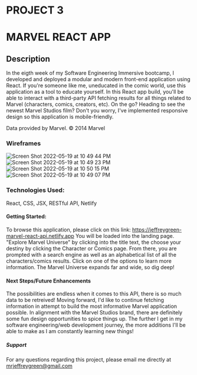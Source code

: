 # PROJECT 3 
# MARVEL REACT APP

## Description
In the eigth week of my Software Engineering Immersive bootcamp, I developed and deployed a modular and modern front-end application using React. If you're someone like me, uneducated in the comic world, use this application as a tool to educate yourself. In this React app build, you'll be able to interact with a third-party API fetching results for all things related to Marvel (characters, comics, creators, etc). On the go? Heading to see the newest Marvel Studios film? Don't you worry, I've implemented responsive design so this application is mobile-friendly. 

Data provided by Marvel. © 2014 Marvel

### Wireframes
![Screen Shot 2022-05-19 at 10 49 44 PM](https://user-images.githubusercontent.com/102068506/169447980-fb84a6b1-3195-4e2b-b563-82024645846b.png)
![Screen Shot 2022-05-19 at 10 49 23 PM](https://user-images.githubusercontent.com/102068506/169448001-511cc597-f605-4c72-9d53-166034a902d1.png)
![Screen Shot 2022-05-19 at 10 50 15 PM](https://user-images.githubusercontent.com/102068506/169448024-f64b3a8f-53c6-4b82-a089-0df235b20e86.png)
![Screen Shot 2022-05-19 at 10 49 07 PM](https://user-images.githubusercontent.com/102068506/169448018-ab3e9734-5523-48ac-95e5-408cc985f9aa.png)

### Technologies Used:
React, CSS, JSX, RESTful API, Netlify

#### Getting Started:
To browse this application, please click on this link:
https://jeffreygreen-marvel-react-api.netlify.app
You will be loaded into the landing page. "Explore Marvel Universe" by clicking into the title text, the choose your destiny by clicking the Character or Comics page. From there, you are prompted with a search engine as well as an alphabetical list of all the characters/comics results. Click on one of the options to learn more information. The Marvel Universe expands far and wide, so dig deep!

#### Next Steps/Future Enhancements
The possibilities are endless when it comes to this API, there is so much data to be retreived! Moving forward, I'd like to continue fetching information in attempt to build the most informative Marvel application possible. In alignment with the Marvel Studios brand, there are definitely some fun design opportunities to spice things up. The further I get in my software engineering/web development journey, the more additions I'll be able to make as I am constantly learning new things!

##### Support
For any questions regarding this project, please email me directly at mrjeffreygreen@gmail.com


